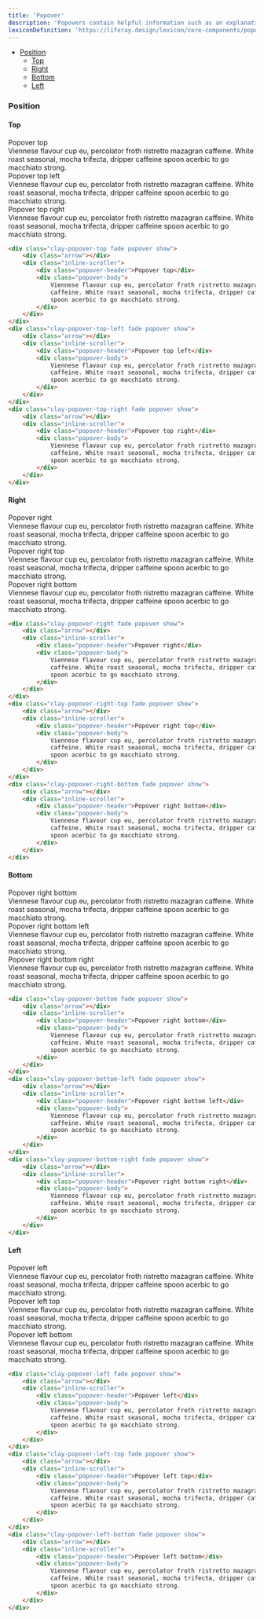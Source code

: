 ```yaml
---
title: 'Popover'
description: 'Popovers contain helpful information such as an explanation of a context.'
lexiconDefinition: 'https://liferay.design/lexicon/core-components/popovers-tooltips/'
---
```


<div class="nav-toc-absolute">
<div class="nav-toc">

-   [Position](#position)
    -   [Top](#top)
    -   [Right](#right)
    -   [Bottom](#bottom)
    -   [Left](#left)

</div>
</div>

### Position

#### Top

<div class="sheet-example">
    <div class="clay-site-popover-display">
        <div class="clay-popover-top fade popover show">
            <div class="arrow"></div>
            <div class="inline-scroller">
                <div class="popover-header">Popover top</div>
                <div class="popover-body">
                    Viennese flavour cup eu, percolator froth ristretto mazagran caffeine. White roast seasonal, mocha trifecta, dripper caffeine spoon acerbic to go macchiato strong.
                </div>
            </div>
        </div>
        <div class="clay-popover-top-left fade popover show">
            <div class="arrow"></div>
            <div class="inline-scroller">
                <div class="popover-header">Popover top left</div>
                <div class="popover-body">
                    Viennese flavour cup eu, percolator froth ristretto mazagran caffeine. White roast seasonal, mocha trifecta, dripper caffeine spoon acerbic to go macchiato strong.
                </div>
            </div>
        </div>
        <div class="clay-popover-top-right fade popover show">
            <div class="arrow"></div>
            <div class="inline-scroller">
                <div class="popover-header">Popover top right</div>
                <div class="popover-body">
                    Viennese flavour cup eu, percolator froth ristretto mazagran caffeine. White roast seasonal, mocha trifecta, dripper caffeine spoon acerbic to go macchiato strong.
                </div>
            </div>
        </div>
    </div>
</div>

```html
<div class="clay-popover-top fade popover show">
	<div class="arrow"></div>
	<div class="inline-scroller">
		<div class="popover-header">Popover top</div>
		<div class="popover-body">
			Viennese flavour cup eu, percolator froth ristretto mazagran
			caffeine. White roast seasonal, mocha trifecta, dripper caffeine
			spoon acerbic to go macchiato strong.
		</div>
	</div>
</div>
<div class="clay-popover-top-left fade popover show">
	<div class="arrow"></div>
	<div class="inline-scroller">
		<div class="popover-header">Popover top left</div>
		<div class="popover-body">
			Viennese flavour cup eu, percolator froth ristretto mazagran
			caffeine. White roast seasonal, mocha trifecta, dripper caffeine
			spoon acerbic to go macchiato strong.
		</div>
	</div>
</div>
<div class="clay-popover-top-right fade popover show">
	<div class="arrow"></div>
	<div class="inline-scroller">
		<div class="popover-header">Popover top right</div>
		<div class="popover-body">
			Viennese flavour cup eu, percolator froth ristretto mazagran
			caffeine. White roast seasonal, mocha trifecta, dripper caffeine
			spoon acerbic to go macchiato strong.
		</div>
	</div>
</div>
```

#### Right

<div class="sheet-example">
    <div class="clay-site-popover-display">
        <div class="clay-popover-right fade popover show">
            <div class="arrow"></div>
            <div class="inline-scroller">
                <div class="popover-header">Popover right</div>
                <div class="popover-body">
                    Viennese flavour cup eu, percolator froth ristretto mazagran caffeine. White roast seasonal, mocha trifecta, dripper caffeine spoon acerbic to go macchiato strong.
                </div>
            </div>
        </div>
        <div class="clay-popover-right-top fade popover show">
            <div class="arrow"></div>
            <div class="inline-scroller">
                <div class="popover-header">Popover right top</div>
                <div class="popover-body">
                    Viennese flavour cup eu, percolator froth ristretto mazagran caffeine. White roast seasonal, mocha trifecta, dripper caffeine spoon acerbic to go macchiato strong.
                </div>
            </div>
        </div>
        <div class="clay-popover-right-bottom fade popover show">
            <div class="arrow"></div>
            <div class="inline-scroller">
                <div class="popover-header">Popover right bottom</div>
                <div class="popover-body">
                    Viennese flavour cup eu, percolator froth ristretto mazagran caffeine. White roast seasonal, mocha trifecta, dripper caffeine spoon acerbic to go macchiato strong.
                </div>
            </div>
        </div>
    </div>
</div>

```html
<div class="clay-popover-right fade popover show">
	<div class="arrow"></div>
	<div class="inline-scroller">
		<div class="popover-header">Popover right</div>
		<div class="popover-body">
			Viennese flavour cup eu, percolator froth ristretto mazagran
			caffeine. White roast seasonal, mocha trifecta, dripper caffeine
			spoon acerbic to go macchiato strong.
		</div>
	</div>
</div>
<div class="clay-popover-right-top fade popover show">
	<div class="arrow"></div>
	<div class="inline-scroller">
		<div class="popover-header">Popover right top</div>
		<div class="popover-body">
			Viennese flavour cup eu, percolator froth ristretto mazagran
			caffeine. White roast seasonal, mocha trifecta, dripper caffeine
			spoon acerbic to go macchiato strong.
		</div>
	</div>
</div>
<div class="clay-popover-right-bottom fade popover show">
	<div class="arrow"></div>
	<div class="inline-scroller">
		<div class="popover-header">Popover right bottom</div>
		<div class="popover-body">
			Viennese flavour cup eu, percolator froth ristretto mazagran
			caffeine. White roast seasonal, mocha trifecta, dripper caffeine
			spoon acerbic to go macchiato strong.
		</div>
	</div>
</div>
```

#### Bottom

<div class="sheet-example">
    <div class="clay-site-popover-display">
        <div class="clay-popover-bottom fade popover show">
            <div class="arrow"></div>
            <div class="inline-scroller">
                <div class="popover-header">Popover right bottom</div>
                <div class="popover-body">
                    Viennese flavour cup eu, percolator froth ristretto mazagran caffeine. White roast seasonal, mocha trifecta, dripper caffeine spoon acerbic to go macchiato strong.
                </div>
            </div>
        </div>
        <div class="clay-popover-bottom-left fade popover show">
            <div class="arrow"></div>
            <div class="inline-scroller">
                <div class="popover-header">Popover right bottom left</div>
                <div class="popover-body">
                    Viennese flavour cup eu, percolator froth ristretto mazagran caffeine. White roast seasonal, mocha trifecta, dripper caffeine spoon acerbic to go macchiato strong.
                </div>
            </div>
        </div>
        <div class="clay-popover-bottom-right fade popover show">
            <div class="arrow"></div>
            <div class="inline-scroller">
                <div class="popover-header">Popover right bottom right</div>
                <div class="popover-body">
                    Viennese flavour cup eu, percolator froth ristretto mazagran caffeine. White roast seasonal, mocha trifecta, dripper caffeine spoon acerbic to go macchiato strong.
                </div>
            </div>
        </div>
    </div>
</div>

```html
<div class="clay-popover-bottom fade popover show">
	<div class="arrow"></div>
	<div class="inline-scroller">
		<div class="popover-header">Popover right bottom</div>
		<div class="popover-body">
			Viennese flavour cup eu, percolator froth ristretto mazagran
			caffeine. White roast seasonal, mocha trifecta, dripper caffeine
			spoon acerbic to go macchiato strong.
		</div>
	</div>
</div>
<div class="clay-popover-bottom-left fade popover show">
	<div class="arrow"></div>
	<div class="inline-scroller">
		<div class="popover-header">Popover right bottom left</div>
		<div class="popover-body">
			Viennese flavour cup eu, percolator froth ristretto mazagran
			caffeine. White roast seasonal, mocha trifecta, dripper caffeine
			spoon acerbic to go macchiato strong.
		</div>
	</div>
</div>
<div class="clay-popover-bottom-right fade popover show">
	<div class="arrow"></div>
	<div class="inline-scroller">
		<div class="popover-header">Popover right bottom right</div>
		<div class="popover-body">
			Viennese flavour cup eu, percolator froth ristretto mazagran
			caffeine. White roast seasonal, mocha trifecta, dripper caffeine
			spoon acerbic to go macchiato strong.
		</div>
	</div>
</div>
```

#### Left

<div class="sheet-example">
    <div class="clay-site-popover-display">
        <div class="clay-popover-left fade popover show">
            <div class="arrow"></div>
            <div class="inline-scroller">
                <div class="popover-header">Popover left</div>
                <div class="popover-body">
                    Viennese flavour cup eu, percolator froth ristretto mazagran caffeine. White roast seasonal, mocha trifecta, dripper caffeine spoon acerbic to go macchiato strong.
                </div>
            </div>
        </div>
        <div class="clay-popover-left-top fade popover show">
            <div class="arrow"></div>
            <div class="inline-scroller">
                <div class="popover-header">Popover left top</div>
                <div class="popover-body">
                    Viennese flavour cup eu, percolator froth ristretto mazagran caffeine. White roast seasonal, mocha trifecta, dripper caffeine spoon acerbic to go macchiato strong.
                </div>
            </div>
        </div>
        <div class="clay-popover-left-bottom fade popover show">
            <div class="arrow"></div>
            <div class="inline-scroller">
                <div class="popover-header">Popover left bottom</div>
                <div class="popover-body">
                    Viennese flavour cup eu, percolator froth ristretto mazagran caffeine. White roast seasonal, mocha trifecta, dripper caffeine spoon acerbic to go macchiato strong.
                </div>
            </div>
        </div>
    </div>
</div>

```html
<div class="clay-popover-left fade popover show">
	<div class="arrow"></div>
	<div class="inline-scroller">
		<div class="popover-header">Popover left</div>
		<div class="popover-body">
			Viennese flavour cup eu, percolator froth ristretto mazagran
			caffeine. White roast seasonal, mocha trifecta, dripper caffeine
			spoon acerbic to go macchiato strong.
		</div>
	</div>
</div>
<div class="clay-popover-left-top fade popover show">
	<div class="arrow"></div>
	<div class="inline-scroller">
		<div class="popover-header">Popover left top</div>
		<div class="popover-body">
			Viennese flavour cup eu, percolator froth ristretto mazagran
			caffeine. White roast seasonal, mocha trifecta, dripper caffeine
			spoon acerbic to go macchiato strong.
		</div>
	</div>
</div>
<div class="clay-popover-left-bottom fade popover show">
	<div class="arrow"></div>
	<div class="inline-scroller">
		<div class="popover-header">Popover left bottom</div>
		<div class="popover-body">
			Viennese flavour cup eu, percolator froth ristretto mazagran
			caffeine. White roast seasonal, mocha trifecta, dripper caffeine
			spoon acerbic to go macchiato strong.
		</div>
	</div>
</div>
```
